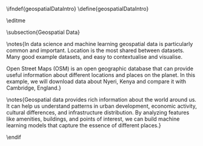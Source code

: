 \ifndef{geospatialDataIntro}
\define{geospatialDataIntro}

\editme

\subsection{Geospatial Data}

\notes{In data science and machine learning geospatial data is particularly common and important. Location is the most shared between datasets. Many good example datasets, and easy to contextualise and visualise.

Open Street Maps (OSM) is an open geographic database that can provide useful information about different locations and places on the planet. In this example, we will download data about Nyeri, Kenya and compare it with Cambridge, England.}

\notes{Geospatial data provides rich information about the world around us. It can help us understand patterns in urban development, economic activity, cultural differences, and infrastructure distribution. By analyzing features like amenities, buildings, and points of interest, we can build machine learning models that capture the essence of different places.}

\endif
